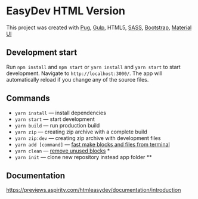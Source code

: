 # EasyDev HTML Version

This project was created with [Pug](https://github.com/pugjs/pug/tree/master/packages/pug), [Gulp](https://github.com/gulpjs/gulp), HTML5, [SASS](https://sass-lang.com/install), [Bootstrap](https://getbootstrap.com/), [Material UI](https://material-ui.com/) 

## Development start

Run `npm install` and `npm start` or `yarn install` and `yarn start` to start development. Navigate to `http://localhost:3000/`.
The app will automatically reload if you change any of the source files.

## Commands
* `yarn install` — install dependencies
* `yarn start` — start development
* `yarn build` — run production build
* `yarn zip` — creating zip archive with a complete build
* `yarn zip:dev` — creating zip archive with development files
* `yarn add [command]` — [fast make blocks and files from terminal](#fast-make-blocks-and-files-from-terminal)
* `yarn clean` — [remove unused blocks](#remove-unused-blocks) *
* `yarn init` — clone new repository instead app folder **

## Documentation

https://previews.aspirity.com/htmleasydev/documentation/introduction

